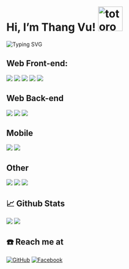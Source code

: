 # Hi, I’m Thang Vu!   <img src="https://emoji.gg/assets/emoji/9085-totoro.png" width="64px" height="64px" alt="totoro">

![Typing SVG](https://readme-typing-svg.herokuapp.com?width=650&lines=I'm+studying+Information+Technology+at+HUCE+class+of+2024.)

## Web Front-end:
<img src="https://img.shields.io/badge/react-%2320232a.svg?style=for-the-badge&logo=react&logoColor=%2361DAFB"> <img src="https://img.shields.io/badge/javascript-%23323330.svg?style=for-the-badge&logo=javascript&logoColor=%23F7DF1E">  <img src="https://img.shields.io/badge/html5-%23E34F26.svg?style=for-the-badge&logo=html5&logoColor=white"> <img src="https://img.shields.io/badge/css3-%231572B6.svg?style=for-the-badge&logo=css3&logoColor=white"> <img src="https://img.shields.io/badge/tailwindcss-%2338B2AC.svg?style=for-the-badge&logo=tailwind-css&logoColor=white">

## Web Back-end
<img src="https://img.shields.io/badge/nestjs-%23E0234E.svg?style=for-the-badge&logo=nestjs&logoColor=white"> <img src="https://img.shields.io/badge/express.js-%23404d59.svg?style=for-the-badge&logo=express&logoColor=%2361DAFB"> <img src="https://img.shields.io/badge/node.js-6DA55F?style=for-the-badge&logo=node.js&logoColor=white">

## Mobile
<img src="https://img.shields.io/badge/react_native-%2320232a.svg?style=for-the-badge&logo=react&logoColor=%2361DAFB"> <img src="https://img.shields.io/badge/Flutter-%2302569B.svg?style=for-the-badge&logo=Flutter&logoColor=white">

## Other
<img src="https://img.shields.io/badge/c++-%2300599C.svg?style=for-the-badge&logo=c%2B%2B&logoColor=white"> <img src="https://img.shields.io/badge/Java-ED8B00?style=for-the-badge&logo=java&logoColor=white"> <img src="https://img.shields.io/badge/dart-%230175C2.svg?style=for-the-badge&logo=dart&logoColor=white">

## 📈 Github Stats

<img src="https://github-readme-stats.vercel.app/api/top-langs/?username=Thangvu181864&theme=tokyonight&layout=compact&langs_count=6">
<img src="https://github-readme-stats.vercel.app/api?username=Thangvu181864&theme=tokyonight&show_icons=true&count_private=true">

## ☎️ Reach me at

[![GitHub](https://img.shields.io/badge/github-%23121011.svg?style=for-the-badge&logo=github&logoColor=white)](https://github.com/Thangvu181864)
[![Facebook](https://img.shields.io/badge/Facebook-%231877F2.svg?style=for-the-badge&logo=Facebook&logoColor=white)](https://www.facebook.com/thangvu1404)
